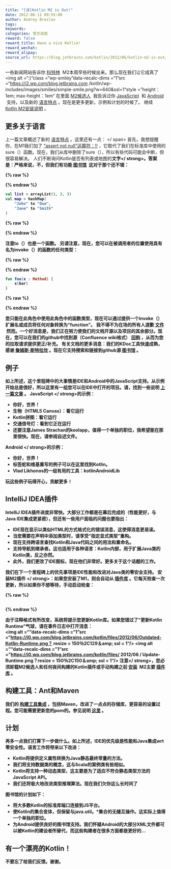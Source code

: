 ```yaml
---
title: "[译]Kotlin M2 is Out!"
date: 2012-06-11 09:55:00
author: Andrey Breslav
tags:
keywords:
categories: 官方动态
reward: false
reward_title: Have a nice Kotlin!
reward_wechat:
reward_alipay:
source_url: https://blog.jetbrains.com/kotlin/2012/06/kotlin-m2-is-out/
---
```


一些新闻网站告诉你 [科特林](http://kotlin.jetbrains.org)  M2本周早些时候出来。那么现在我们让它成真了<img alt =“:)”class =“wp-smiley”data-recalc-dims =“1”src =“https://i2.wp.com/blog.jetbrains.com /kotlin/wp-includes/images/smilies/simple-smile.png?w=640&amp;ssl=1“style =”height：1em; max-height：1em“
在里面 [M2候选人](http://blog.jetbrains.com/kotlin/2012/06/kotlin-m2-candidate/)  我告诉过你 [JavaScript](http://blog.jetbrains.com/kotlin/2012/06/kotlin-m2-candidate/#js)  和 [Android](http://blog.jetbrains.com/kotlin/2012/06/kotlin-m2-candidate/#android)  支持，以及新的 [语言特点](http://blog.jetbrains.com/kotlin/2012/06/kotlin-m2-candidate/#language) 。现在是更多更新，示例和计划的时候了。
继续 [Kotlin M2安装说明](http://blog.jetbrains.com/kotlin/2012/06/kotlin-m2-is-out/#install) 。
## 更多关于语言

上一篇文章概述了新的 [语言特点](http://blog.jetbrains.com/kotlin/2012/06/kotlin-m2-candidate/#language) 。这里还有一点：<span id =“more-570”> </ span>
首先，我想提醒你，在M1我们加了 [“assert not null”运算符：!!](http://confluence.jetbrains.net/display/Kotlin/Null-safety#Null-safety-The%7B%7B%5C%21%5C%21%7D%7Doperator) ，它取代了我们在标准库中使用的sure（）函数。现在，我们从库中删除了sure（），所以有些代码可能会中断，但很容易解决。
人们不断询问Kotlin是否有列表或地图的<strong>文字</ strong>。答案是：严格来说，不，但我们有功能 [图书馆](http://jetbrains.github.com/kotlin/versions/snapshot/apidocs/kotlin/package-summary.html)  这对于那个还不错：

{% raw %}
<p></p>
{% endraw %}

```kotlin
val list = arrayList(1, 2, 3)
val map = hashMap(
    "John" to "Doe",
    "Jane" to "Smith"
)
```

{% raw %}
<p></p>
{% endraw %}

注意to（）也是一个函数。
另请注意，现在，您可以在被调用者的位置使用具有名为invoke（）的函数的任何类型：

{% raw %}
<p></p>
{% endraw %}

```kotlin
fun foo(x : Method) {
    x(bar)
}
```

{% raw %}
<p></p>
{% endraw %}

您只能在此角色中使用此角色中的函数类型，现在可以通过提供一个invoke（）扩展名或成员将任何对象转换为“function”。
我不得不为在场的所有人道歉 [文件](http://kotlin.jetbrains.org)  然而。一个好消息是，我们正在努力使我们的文档开源以及项目的其余部分。现在，您可以在我们的github中找到源（Confluence wiki格式） [回购](https://github.com/JetBrains/kotlin/tree/master/docs/confluence.jetbrains.com/Kotlin) ，从而为您的拉取请求提供更正/补充。
有关文档的更多消息：我们的KDoc工具快速成熟，感谢 [詹姆斯·斯特拉坎](https://github.com/jstrachan) 。现在它支持搜索和链接到github源 [图书馆](http://jetbrains.github.com/kotlin/versions/snapshot/apidocs/index.html) 。
## 例子

如上所述，这个里程碑中的大事情是IDE和Android中的JavaScript支持。从示例开始总是很好，所以这里有一组您可以在IDE中打开的项目。请，找到一些说明 [上一篇文章](http://blog.jetbrains.com/kotlin/2012/06/kotlin-m2-candidate/) 。
<strong> JavaScript </ strong>的示例：

* 你好，世界！
* 生物（HTML5 Canvas）：看它运行
* Kotlin拼图：看它运行
* 交通信号灯：看到它正在运行
* 还要注意James Strachan的koolapp，值得一个单独的职位，我希望能在那里很快。现在，请参阅自述文件。

<strong> Android </ strong>的示例：

* 你好，世界！
* 标签蛇和维基重写的例子可以在这里找到Kotlin。
* Vlad Likhonos的一组有用的工具：kotlinAndroidLib

玩这些例子玩得开心，贡献更多！
## IntelliJ IDEA插件

IntelliJ IDEA插件进度非常快。大部分工作都是在幕后完成的（性能更好，与Java IDE集成更紧密），但还有一些用户面临的问题也要指出：

* IDE现在显示以类似HTML的方式格式化的错误消息，这使得消息更易读。
* 当您需要在声明中添加类型时，请享受“指定显式类型”重构。
* 现在支持跨语言查找Kotlin和Java代码之间的用法和重命名。
* 支持导航到继承者。这也适用于各种语言：Kotlin内部，用于扩展Java类的Kotlin类，反之亦然。
* 此外，我们更改了IDE图标，现在他们非常好。更多关于这个话题的工作。

我们在下一个里程碑上的优先事项是IDE性能和改进对Java类的零安全支持。
<strong> <a name="install">安装M2插件</a> </ strong>：如果您安装了M1，则会自动从 [插件库](http://plugins.intellij.net/plugin/?idea&pluginId=6954) 。它每天检查一次更新，所以如果你不想等待，手动启动检查：

{% raw %}
<p><a href="https://i0.wp.com/blog.jetbrains.com/kotlin/files/2012/06/Check-For-Updates.png"><img alt="" data-recalc-dims="1" src="https://i0.wp.com/blog.jetbrains.com/kotlin/files/2012/06/Check-For-Updates.png?resize=150%2C150&amp;ssl=1"/></a></p>
{% endraw %}

由于注释格式有所改变，系统将提示您更新Kotlin库。如果您错过了“更新Kotlin Runtime”气球，请在事件日志中打开消息：<br/>
<img alt =“”data-recalc-dims =“1”src =“https://i0.wp.com/blog.jetbrains.com/kotlin/files/2012/06/Outdated-Kotlin-Runtime.png？ resize = 150％2C129＆amp; ssl = 1“/> <img alt =”“data-recalc-dims =”1“src =”https://i0.wp.com/blog.jetbrains.com/kotlin/files/ 2012/06 / Update-Runtime.png？resize = 150％2C150＆amp; ssl = 1“/>
<strong>注意</ strong>，您必须卸载M2候选人和任何夜间构建的Kotlin插件或手动构建之前 [安装](http://www.jetbrains.com/idea/plugins/index.html)  M2主要 [插件库](http://plugins.intellij.net/plugin/?idea&pluginId=6954) 。
## 构建工具：Ant和Maven

我们的 [构建工具集成](http://confluence.jetbrains.net/display/Kotlin/Kotlin+Build+Tools) ，包括Maven，改进了一点点的存储库，更容易的设置过程。您可能需要更新您的pom的。参见说明 [这里](http://confluence.jetbrains.net/display/Kotlin/Kotlin+Build+Tools) 。
## 计划

再多一点我们打算下一步做什么。如上所述，IDE的优先级是性能和Java集成wrt零安全性。语言工作将带来以下改进：

* Kotlin将提供定义属性转换为Java静态最终常量的方法。
* 我们将支持数据类的概念，这与Scala的案例类有些相似。
* Kotlin将支持一种动态类型，这主要是为了适应不符合静态类型方法的JavaScript API。
* 我们还将极大地改进类型推理算法。现在我们欠你这么长时间了

图书馆的计划如下：

* 将大多数Kotlin的标准库端口连接到JS平台。
* 使Kotlin的集合变体，但保留与java.util。*集合的无缝互操作。这实际上值得一个单独的职位。
* 为Android提供良好的图书馆支持。我们怀疑Android的大部分XML文件都可以被Kotlin的建设者所替代，而这些构建者在很多方面都是更好的...

## 有一个漂亮的Kotlin！

不要忘了给我们反馈。谢谢。
